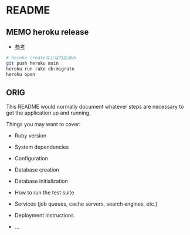 # README

## MEMO heroku release
- [参考](https://devcenter.heroku.com/ja/articles/getting-started-with-rails6)

```sh
# heroku createなどは対応済み
git push heroku main
heroku run rake db:migrate
heroku open
```

## ORIG

This README would normally document whatever steps are necessary to get the
application up and running.

Things you may want to cover:

* Ruby version

* System dependencies

* Configuration

* Database creation

* Database initialization

* How to run the test suite

* Services (job queues, cache servers, search engines, etc.)

* Deployment instructions

* ...
